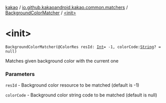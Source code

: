[kakao](../../index.md) / [io.github.kakaoandroid.kakao.common.matchers](../index.md) / [BackgroundColorMatcher](index.md) / [&lt;init&gt;](./-init-.md)

# &lt;init&gt;

`BackgroundColorMatcher(@ColorRes resId: `[`Int`](https://kotlinlang.org/api/latest/jvm/stdlib/kotlin/-int/index.html)` = -1, colorCode: `[`String`](https://kotlinlang.org/api/latest/jvm/stdlib/kotlin/-string/index.html)`? = null)`

Matches given background color with the current one

### Parameters

`resId` - Background color resource to be matched (default is -1)

`colorCode` - Background color string code to be matched (default is null)